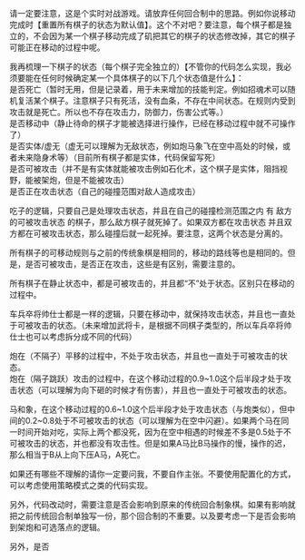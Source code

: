 请一定要注意，这是个实时对战游戏。请放弃任何回合制中的思路。例如你说移动完成时【重置所有棋子的状态为默认值】。这个不对吧？要注意，每个棋子都是独立的，不会因为某一个棋子移动完成了矶把其它的棋子的状态修改掉，其它的棋子可能正在移动的过程中呢。

我再梳理一下棋子的状态（每个棋子完全独立的）【不管你的代码怎么实现，我必须要能在任何时候确定某一个具体棋子的以下几个状态值是什么】：  
是否死亡（暂时无用，但是记录着，用于未来增加的技能判定。例如招魂术可以随机复活某个棋子。注意棋子只有死活，没有血条，不存在中间状态。在规则内受到攻击就是死亡。所以也不存在攻击力，防御力，伤害公式等。）  
是否移动中（静止待命的棋子才能被选择进行操作，已经在移动过程中就不可操作了）  
是否实体/虚无（虚无可以理解为无敌状态，例如炮马象飞在空中高处的时候，或者未来隐身术等）（目前所有棋子都是实体，代码保留写死）  
是否可被攻击（并不是有实体就能被攻击例如石化术，这个棋子是实体，阻挡视野，能被架炮，但是不能被攻击）  
是否正在攻击状态（自己的碰撞范围对敌人造成攻击）

吃子的逻辑，只要自己是处理攻击状态，并且在自己的碰撞检测范围之内 有 敌方的可被攻击状态 的棋子，那么敌方棋子就死掉了。如果双方都在攻击状态 并且双方都在可被攻击状态，那么碰撞后就一起死掉。要注意，这两个状态是分离的。

所有棋子的可移动规则与之前的传统象棋是相同的，移动的路线等也是相同的。但是，是否可被攻击，是否正在攻击，这些是有区别，需要注意的。

所有棋子在静止状态中，都是可被攻击的，并且都“不”处于状态。区别只在移动的过程中。

车兵卒将帅仕士都是一样的逻辑，只要在移动中，就保持攻击状态，并且也一直处于可被攻击的状态。（未来增加武将卡，是根据不同棋子类型的，所以车兵卒将帅仕士也可以考虑拆分成不同的代码）

炮在（不隔子）平移的过程中，不处于攻击状态，并且也一直处于可被攻击的状态。  
炮在（隔子跳跃）攻击的过程中，在这个移动过程的0.9~1.0这个后半段才处于攻击状态（可以理解为向下砸的时候才有伤害），并且也一直处于可被攻击的状态。  

马和象，在这个移动过程的0.6~1.0这个后半段才处于攻击状态（与炮类似），但中间的0.2~0.8处于不可被攻击的状态（可以理解为在空中闪避）。如果两个马在同一时间开始对吃，实际上两个都没死，因为在空中相遇的时候差不多是0.5处于不可被攻击的状态，并也都没有攻击性。但是如果A马比B马操作的慢，操作的迟，那么相当于B从上向下压A马，A死亡。

如果还有哪些不理解的请你一定要问我，不要自作主张。不要使用配置化的方式，可以考虑使用策略模式之类的代码实现。

另外，代码改动时，需要注意是否会影响到原来的传统回合制象棋。如果有影响就把之前传统回合制单独写一份，那个回合制的不重要。以及要考虑一下是否会影响到架炮和可选落点的逻辑。

另外，是否